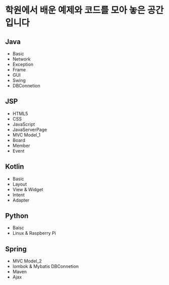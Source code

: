 # 학원에서 배운 예제와 코드를 모아 놓은 공간입니다

## Java 
* Basic
* Network
* Exception
* Frame
* GUI
* Swing
* DBConnetion 
## JSP
* HTML5
* CSS
* JavaScript
* JavaServerPage
* MVC Model_1
* Board
* Member
* Event
## Kotlin
* Basic
* Layout
* View & Widget
* Intent
* Adapter
## Python
* Baisc
* Linux & Raspberry Pi
## Spring
* MVC Model_2
* lombok & Mybatis DBConnetion
* Maven
* Ajax
